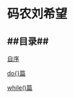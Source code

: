 # 码农刘希望 #
##目录##
---

[自序](https://github.com/litrin/manongliuxiwang/blob/master/_%E8%87%AA%E5%BA%8F.md) 

[do{}篇](https://github.com/litrin/manongliuxiwang/tree/master/do%7B%7D)

[while()篇](https://github.com/litrin/manongliuxiwang/tree/master/while%7B%7D)

